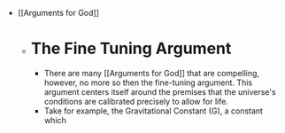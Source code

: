 - [[Arguments for God]]
	- # The Fine Tuning Argument
		- There are many [[Arguments for God]] that are compelling, however, no more so then the fine-tuning argument. This argument centers itself around the premises that the universe's conditions  are calibrated precisely to allow for life.
		- Take for example, the Gravitational Constant (G), a constant which